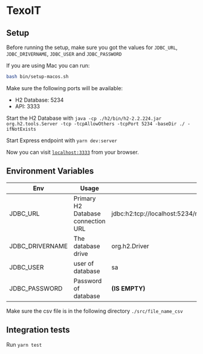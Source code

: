 # TexoIT

## Setup

Before running the setup, make sure you got the values for `JDBC_URL`, `JDBC_DRIVERNAME`, `JDBC_USER` and `JDBC_PASSWORD`

If you are using Mac you can run:

```bash
bash bin/setup-macos.sh
```

Make sure the following ports will be available:

- H2 Database: 5234
- API: 3333

Start the H2 Database with `java -cp ./h2/bin/h2-2.2.224.jar org.h2.tools.Server -tcp -tcpAllowOthers -tcpPort 5234 -baseDir ./ -ifNotExists`

Start Express endpoint with `yarn dev:server`

Now you can visit [`localhost:3333`](http://localhost:3333/movie) from your browser.

## Environment Variables

| Env                                              | Usage                                                               | Example                                                                                  |
| ------------------------------------------------ | ------------------------------------------------------------------- | ---------------------------------------------------------------------------------------- |
| JDBC_URL                               | Primary H2 Database connection URL                                   | jdbc:h2:tcp://localhost:5234/mem:database_name;database_to_lower=true;DB_CLOSE_DELAY=-1                                      |
| JDBC_DRIVERNAME                      | The database drive                                                   | org.h2.Driver                                                               |
| JDBC_USER                                    | user of database                                       | sa                                                                  |
| JDBC_PASSWORD                | Password of database  | **(IS EMPTY)**                                |

Make sure the csv file is in the following directory `./src/file_name_csv`

## Integration tests

Run `yarn test`
